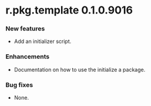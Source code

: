 # r.pkg.template 0.1.0.9016
### New features
* Add an initializer script.
### Enhancements
* Documentation on how to use the initialize a package.
### Bug fixes
* None.
